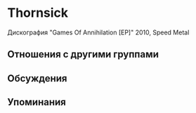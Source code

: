 # Thornsick

Дискография
"Games Of Annihilation [EP]" 2010, Speed Metal

## Отношения с другими группами


## Обсуждения


## Упоминания

